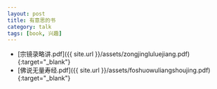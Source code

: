 ```yaml
---
layout: post
title: 有意思的书
category: talk
tags: [book, 兴趣]
---
```


- [宗镜录略讲.pdf]({{ site.url }}/assets/zongjingluluejiang.pdf){:target="_blank"}
- [佛说无量寿经.pdf]({{ site.url }}/assets/foshuowuliangshoujing.pdf){:target="_blank"}
